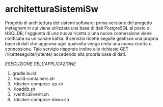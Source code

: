 # architetturaSistemiSw
Progetto di architettura dei sistemi software: prima versione del progetto instagnam in cui
viene utilizzata una base di dati PostgreSQL al posto di HSQLDB, l'aggiunta di una nuova ricetta o una nuova connessione 
viene notificata su un canale kafka.
Il servizio ricette seguite gestisce una propria base di dati che aggiorna ogni qualvolta venga
creta una nuova ricetta o connessione.
Tale servizio risponde inoltre alle richieste GET /ricetteseguite/{utente} accedendo alla propria base di dati.

*ESECUZIONE DELL'APPLICAZIONE*

1) gradle build 
2) ./build-containers.sh 
3) ./docker-compose-up.sh 
4) ./loaddb.sh
5) ./verificaEventi.sh
6) ./docker-compose-down.sh
